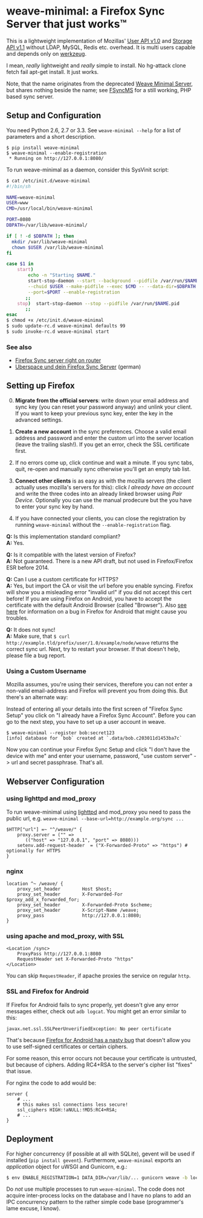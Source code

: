 weave-minimal: a Firefox Sync Server that just works™
=====================================================

This is a lightweight implementation of Mozillas' [User API v1.0][1] and
[Storage API v1.1][2] without LDAP, MySQL, Redis etc. overhead. It is multi
users capable and depends only on [werkzeug][3].

I mean, *really* lightweight and *really* simple to install. No hg-attack clone
fetch fail apt-get install. It just works.

Note, that the name originates from the deprecated [Weave Minimal Server][4],
but shares nothing beside the name; see [FSyncMS][5] for a still working, PHP
based sync server.

[1]: http://docs.services.mozilla.com/reg/apis.html
[2]: http://docs.services.mozilla.com/storage/apis-1.1.html
[3]: http://werkzeug.pocoo.org/
[4]: https://tobyelliott.wordpress.com/2011/03/25/updating-and-deprecating-the-weave-minimal-server/
[5]: https://github.com/balu-/FSyncMS/

Setup and Configuration
-----------------------

You need Python 2.6, 2.7 or 3.3. See `weave-minimal --help` for a list of
parameters and a short description.

    $ pip install weave-minimal
    $ weave-minimal --enable-registration
     * Running on http://127.0.0.1:8080/

To run weave-minimal as a daemon, consider this SysVinit script:

```bash
$ cat /etc/init.d/weave-minimal
#!/bin/sh

NAME=weave-minimal
USER=www
CMD=/usr/local/bin/weave-minimal

PORT=8080
DBPATH=/var/lib/weave-minimal/

if [ ! -d $DBPATH ]; then
  mkdir /var/lib/weave-minimal
  chown $USER /var/lib/weave-minimal
fi

case $1 in
    start)
        echo -n "Starting $NAME."
        start-stop-daemon --start --background --pidfile /var/run/$NAME.pid \
        --chuid $USER --make-pidfile --exec $CMD -- --data-dir=$DBPATH \
        --port=$PORT --enable-registration
       ;;
    stop)  start-stop-daemon --stop --pidfile /var/run/$NAME.pid
       ;;
esac
$ chmod +x /etc/init.d/weave-minimal
$ sudo update-rc.d weave-minimal defaults 99
$ sudo invoke-rc.d weave-minimal start
```

### See also

* [Firefox Sync server right on router][6]
* [Uberspace und dein Firefox Sync Server][7] (german)

[6]: http://forums.smallnetbuilder.com/showthread.php?t=10797
[7]: http://christoph-polcin.com/2012/12/31/firefox-minimal-weave-auf-uberspace/

Setting up Firefox
------------------

0. **Migrate from the official servers**: write down your email address and sync
   key (you can reset your password anyway) and unlink your client. If you want
   to keep your previous sync key, enter the key in the advanced settings.

1. **Create a new account** in the sync preferences. Choose a valid email
   address and password and enter the custom url into the server location
   (leave the trailing slash!). If you get an error, check the SSL certificate
   first.

2. If no errors come up, click continue and wait a minute. If you sync tabs,
   quit, re-open and manually sync otherwise you'll get an empty tab list.

3. **Connect other clients** is as easy as with the mozilla servers (the client
   actually uses mozilla's servers for this): click *I already have an account*
   and write the three codes into an already linked browser using *Pair Device*.
   Optionally you can use the manual prodecure but the you have to enter your
   sync key by hand.

4. If you have connected your clients, you can close the registration by running
   `weave-minimal` without the `--enable-registration` flag.

**Q:** Is this implementation standard compliant?  
**A:** Yes.

**Q:** Is it compatible with the latest version of Firefox?  
**A:** Not guaranteed. There is a new API draft, but not used in
       Firefox/Firefox ESR before 2014.

**Q:** Can I use a custom certificate for HTTPS?  
**A:** Yes, but import the CA or visit the url before you enable syncing.
       Firefox will show you a misleading error "invalid url" if you did not
       accept this cert before!
       If you are using Firefox on Android, you have to accept the certificate
       with the default Android Browser (called "Browser").
       Also [see here](#ssl-and-firefox-for-android) for
       information on a bug in Firefox for Android that might
       cause you troubles.

**Q:** It does not sync!  
**A:** Make sure, that `$ curl http://example.tld/prefix/user/1.0/example/node/weave`
       returns the correct sync url. Next, try to restart your browser. If that
       doesn't help, please file a bug report.

### Using a Custom Username

Mozilla assumes, you're using their services, therefore you can not enter a
non-valid email-address and Firefox will prevent you from doing this. But
there's an alternate way:

Instead of entering all your details into the first screen of "Firefox Sync
Setup" you click on "I already have a Firefox Sync Account". Before you can go
to the next step, you have to set up a user account in weave.

    $ weave-minimal --register bob:secret123
    [info] database for `bob` created at `.data/bob.c203011d1453ba7c`

Now you can continue your Firefox Sync Setup and click "I don't have the device
with me" and enter your username, password, "use custom server" -> url and
secret passphrase. That's all.


Webserver Configuration
-----------------------

### using lighttpd and mod_proxy

To run weave-minimal using [lighttpd][8] and mod_proxy you need to pass the
public url, e.g. `weave-minimal --base-url=http://example.org/sync ...`

    $HTTP["url"] =~ "^/weave/" {
        proxy.server = ("" =>
           (("host" => "127.0.0.1", "port" => 8080)))
        setenv.add-request-header  = ("X-Forwarded-Proto" => "https") # optionally for HTTPS
    }

[8]: http://www.lighttpd.net/

### nginx

    location ^~ /weave/ {
        proxy_set_header        Host $host;
        proxy_set_header        X-Forwarded-For $proxy_add_x_forwarded_for;
        proxy_set_header        X-Forwarded-Proto $scheme;
        proxy_set_header        X-Script-Name /weave;
        proxy_pass              http://127.0.0.1:8080;
    }

### using apache and mod_proxy, with SSL

    <Location /sync>
        ProxyPass http://127.0.0.1:8080
        RequestHeader set X-Forwarded-Proto "https"
    </Location>

You can skip `RequestHeader`, if apache proxies the service on regular `http`.

### SSL and Firefox for Android

If Firefox for Android fails to sync properly, yet doesn't give any error
messages either, check out `adb logcat`. You might get an error similar to
this:

    javax.net.ssl.SSLPeerUnverifiedException: No peer certificate

That's because [Firefox for Android has a nasty
bug](https://bugzilla.mozilla.org/show_bug.cgi?id=756763) that doesn't allow
you to use self-signed certificates or certain ciphers.

For some reason, this error occurs not because your certificate is untrusted,
but because of ciphers. Adding RC4+RSA to the server's cipher list "fixes" that
issue.

For nginx the code to add would be:

    server {
        # ...
        # this makes ssl connections less secure!
        ssl_ciphers HIGH:!aNULL:!MD5:RC4+RSA;
        # ...
    }

Deployment
----------

For higher concurrency (if possible at all with SQLite), gevent will be used if
installed (`pip install gevent`). Furthermore, `weave-minimal` exports an
*application* object for uWSGI and Gunicorn, e.g.:

```bash
$ env ENABLE_REGISTRATION=1 DATA_DIR=/var/lib/... gunicorn weave -b localhost:1234
```

Do *not* use multiple processes to run `weave-minimal`. The code does not
acquire inter-process locks on the database and I have no plans to add an IPC
concurrency pattern to the rather simple code base (programmer's lame excuse,
I know).

